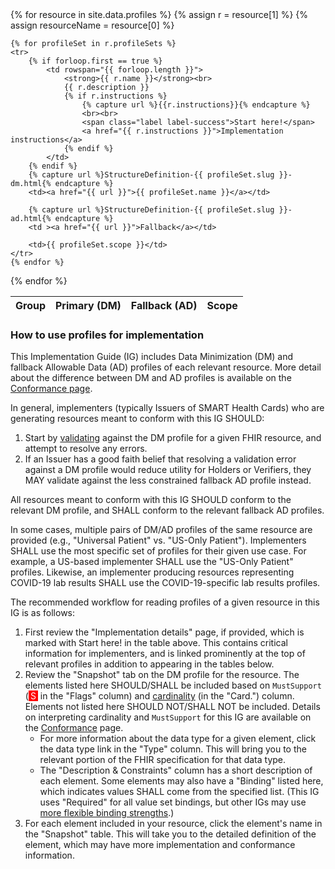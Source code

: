 <table class="table">
<thead>
    <tr>
        <th>Group</th>
        <th>Primary (DM)</th>
        <th>Fallback (AD)</th>
        <th>Scope</th>
    </tr>
</thead>
<tbody>
{% for resource in site.data.profiles %}
{% assign r = resource[1] %}
{% assign resourceName = resource[0] %}

    {% for profileSet in r.profileSets %}
    <tr>
        {% if forloop.first == true %}
            <td rowspan="{{ forloop.length }}">
                <strong>{{ r.name }}</strong><br>
                {{ r.description }}
                {% if r.instructions %}
                    {% capture url %}{{r.instructions}}{% endcapture %}
                    <br><br>
                    <span class="label label-success">Start here!</span>
                    <a href="{{ r.instructions }}">Implementation instructions</a>
                {% endif %}
            </td>
        {% endif %}
        {% capture url %}StructureDefinition-{{ profileSet.slug }}-dm.html{% endcapture %}
        <td><a href="{{ url }}">{{ profileSet.name }}</a></td>

        {% capture url %}StructureDefinition-{{ profileSet.slug }}-ad.html{% endcapture %}
        <td ><a href="{{ url }}">Fallback</a></td>

        <td>{{ profileSet.scope }}</td>
    </tr>
    {% endfor %}
{% endfor %}
</tbody>
</table>

### How to use profiles for implementation

This Implementation Guide (IG) includes Data Minimization (DM) and fallback Allowable Data (AD) profiles of each relevant resource. More detail about the difference between DM and AD profiles is available on the [Conformance page](conformance.html#data-minimization).

In general, implementers (typically Issuers of SMART Health Cards) who are generating resources meant to conform with this IG SHOULD:

1. Start by [validating](conformance.html#validation) against the DM profile for a given FHIR resource, and attempt to resolve any errors.
2. If an Issuer has a good faith belief that resolving a validation error against a DM profile would reduce utility for Holders or Verifiers, they MAY validate against the less constrained fallback AD profile instead.

All resources meant to conform with this IG SHOULD conform to the relevant DM profile, and SHALL conform to the relevant fallback AD profiles.

In some cases, multiple pairs of DM/AD profiles of the same resource are provided (e.g., "Universal Patient" vs. "US-Only Patient"). Implementers SHALL use the most specific set of profiles for their given use case. For example, a US-based implementer SHALL use the "US-Only Patient" profiles. Likewise, an implementer producing resources representing COVID-19 lab results SHALL use the COVID-19-specific lab results profiles.

The recommended workflow for reading profiles of a given resource in this IG is as follows:

1. First review the "Implementation details" page, if provided, which is marked with <span class="label label-success">Start here!</span> in the table above. This contains critical information for implementers, and is linked prominently at the top of relevant profiles in addition to appearing in the tables below.
1. Review the "Snapshot" tab on the DM profile for the resource. The elements listed here SHOULD/SHALL be included based on  `MustSupport` (<span style="padding-left: 3px; padding-right: 3px; color: white; background-color: red;" >S</span> in the "Flags" column) and [cardinality](https://www.hl7.org/fhir/conformance-rules.html#cardinality) (in the "Card.") column. Elements not listed here SHOULD NOT/SHALL NOT be included. Details on interpreting cardinality and `MustSupport` for this IG are available on the [Conformance](conformance.html) page.
    - For more information about the data type for a given element, click the data type link in the "Type" column. This will bring you to the relevant portion of the FHIR specification for that data type.
    - The "Description & Constraints" column has a short description of each element. Some elements may also have a "Binding" listed here, which indicates values SHALL come from the specified list. (This IG uses "Required" for all value set bindings, but other IGs may use [more flexible binding strengths](https://www.hl7.org/fhir/terminologies.html#strength).)
1. For each element included in your resource, click the element's name in the "Snapshot" table. This will take you to the detailed definition of the element, which may have more implementation and conformance information.
